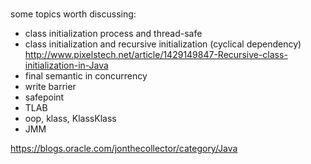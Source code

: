# 
some topics worth discussing:

- class initialization process and thread-safe
- class initialization and recursive initialization (cyclical dependency)
http://www.pixelstech.net/article/1429149847-Recursive-class-initialization-in-Java
- final semantic in concurrency
- write barrier
- safepoint
- TLAB
- oop, klass, KlassKlass
- JMM


https://blogs.oracle.com/jonthecollector/category/Java

